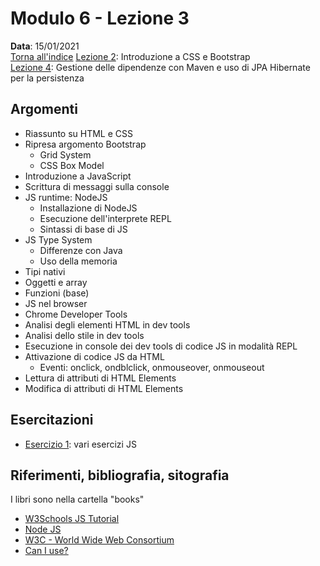 # Modulo 6 - Lezione 3

__Data__: 15/01/2021  
[Torna all'indice](/README.md)
[Lezione 2](/modulo-06/lezione-2.md): Introduzione a CSS e Bootstrap  
[Lezione 4](/modulo-06/lezione-4.md): Gestione delle dipendenze con Maven e uso di JPA Hibernate per la persistenza  

## Argomenti

- Riassunto su HTML e CSS
- Ripresa argomento Bootstrap
  - Grid System
  - CSS Box Model
- Introduzione a JavaScript
- Scrittura di messaggi sulla console
- JS runtime: NodeJS
  - Installazione di NodeJS
  - Esecuzione dell'interprete REPL
  - Sintassi di base di JS
- JS Type System
  - Differenze con Java
  - Uso della memoria
- Tipi nativi
- Oggetti e array
- Funzioni (base)
- JS nel browser
- Chrome Developer Tools
- Analisi degli elementi HTML in dev tools
- Analisi dello stile in dev tools
- Esecuzione in console dei dev tools di codice JS in modalità REPL
- Attivazione di codice JS da HTML
  - Eventi: onclick, ondblclick, onmouseover, onmouseout
- Lettura di attributi di HTML Elements
- Modifica di attributi di HTML Elements

## Esercitazioni

- [Esercizio 1](/modulo-06/esercizio-1.md): vari esercizi JS

## Riferimenti, bibliografia, sitografia

I libri sono nella cartella "books"

- [W3Schools JS Tutorial](https://www.w3schools.com/js/default.asp)
- [Node JS](https://nodejs.org/it/)
- [W3C - World Wide Web Consortium](https://www.w3.org/)
- [Can I use?](https://caniuse.com/)

